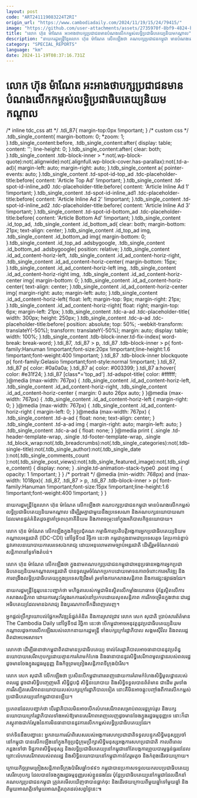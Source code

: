 ```yaml
---
layout: post
code: "ART241119083224T2RI"
origin_url: "https://www.cambodiadaily.com/2024/11/19/15/24/79415/"
image: "https://github.com/user-attachments/assets/2735970f-8bf9-4824-b17e-692750a8af0a"
title: "លោក ហ៊ុន ម៉ាណែត អះអាង​ថា​បក្ស​ប្រជាជន​មាន​បំណង​លើក​កម្ពស់​លទ្ធិប្រជាធិបតេយ្យ​និយម​កណ្ដាល"
description: "នាយករដ្ឋមន្ត្រី​ខ្មែរ​លោក ហ៊ុន ម៉ាណែត លើកឡើង​ថា គណបក្ស​ប្រជាជន​កម្ពុជា មាន​បំណង​លើក​កម្ពស់​លទ្ធិប្រជាធិបតេយ្យ​និយម​កណ្ដាល ដើម្បី​រួម​គ្នា​ជាមួយ​នឹង​ប្រទេស​ណា និង​គណបក្ស​នយោបាយ​ណា​ដែល​មាន​ផ្នត់គំនិត​ដូច​គ្នា​គាំទ្រ​ពហុភាគី​និយម និង​ភាព​ចម្រុះ​នៅ​ក្នុង​អភិបាលកិច្ច​នយោបាយ។"
category: "SPECIAL_REPORTS"
language: "km"
date: 2024-11-19T08:37:16.731Z
---
```


# លោក ហ៊ុន ម៉ាណែត អះអាង​ថា​បក្ស​ប្រជាជន​មាន​បំណង​លើក​កម្ពស់​លទ្ធិប្រជាធិបតេយ្យ​និយម​កណ្ដាល

/\* inline tdc\_css att \*/ .tdi\_87{ margin-top:0px !important; } /\* custom css \*/ .tdb\_single\_content{ margin-bottom: 0; \*zoom: 1; }.tdb\_single\_content:before, .tdb\_single\_content:after{ display: table; content: ''; line-height: 0; }.tdb\_single\_content:after{ clear: both; }.tdb\_single\_content .tdb-block-inner > \*:not(.wp-block-quote):not(.alignwide):not(.alignfull.wp-block-cover.has-parallax):not(.td-a-ad){ margin-left: auto; margin-right: auto; }.tdb\_single\_content a{ pointer-events: auto; }.tdb\_single\_content .td-spot-id-top\_ad .tdc-placeholder-title:before{ content: 'Article Top Ad' !important; }.tdb\_single\_content .td-spot-id-inline\_ad0 .tdc-placeholder-title:before{ content: 'Article Inline Ad 1' !important; }.tdb\_single\_content .td-spot-id-inline\_ad1 .tdc-placeholder-title:before{ content: 'Article Inline Ad 2' !important; }.tdb\_single\_content .td-spot-id-inline\_ad2 .tdc-placeholder-title:before{ content: 'Article Inline Ad 3' !important; }.tdb\_single\_content .td-spot-id-bottom\_ad .tdc-placeholder-title:before{ content: 'Article Bottom Ad' !important; }.tdb\_single\_content .id\_top\_ad, .tdb\_single\_content .id\_bottom\_ad{ clear: both; margin-bottom: 21px; text-align: center; }.tdb\_single\_content .id\_top\_ad img, .tdb\_single\_content .id\_bottom\_ad img{ margin-bottom: 0; }.tdb\_single\_content .id\_top\_ad .adsbygoogle, .tdb\_single\_content .id\_bottom\_ad .adsbygoogle{ position: relative; }.tdb\_single\_content .id\_ad\_content-horiz-left, .tdb\_single\_content .id\_ad\_content-horiz-right, .tdb\_single\_content .id\_ad\_content-horiz-center{ margin-bottom: 15px; }.tdb\_single\_content .id\_ad\_content-horiz-left img, .tdb\_single\_content .id\_ad\_content-horiz-right img, .tdb\_single\_content .id\_ad\_content-horiz-center img{ margin-bottom: 0; }.tdb\_single\_content .id\_ad\_content-horiz-center{ text-align: center; }.tdb\_single\_content .id\_ad\_content-horiz-center img{ margin-right: auto; margin-left: auto; }.tdb\_single\_content .id\_ad\_content-horiz-left{ float: left; margin-top: 9px; margin-right: 21px; }.tdb\_single\_content .id\_ad\_content-horiz-right{ float: right; margin-top: 6px; margin-left: 21px; }.tdb\_single\_content .tdc-a-ad .tdc-placeholder-title{ width: 300px; height: 250px; }.tdb\_single\_content .tdc-a-ad .tdc-placeholder-title:before{ position: absolute; top: 50%; -webkit-transform: translateY(-50%); transform: translateY(-50%); margin: auto; display: table; width: 100%; }.tdb\_single\_content .tdb-block-inner.td-fix-index{ word-break: break-word; }.tdi\_87, .tdi\_87 > p, .tdi\_87 .tdb-block-inner > p{ font-family:Hanuman !important;font-size:20px !important;line-height:1.6 !important;font-weight:400 !important; }.tdi\_87 .tdb-block-inner blockquote p{ font-family:Gelasio !important;font-style:normal !important; }.tdi\_87, .tdi\_87 p{ color: #0a0a0a; }.tdi\_87 a{ color: #003399; }.tdi\_87 a:hover{ color: #e31f24; }.tdi\_87 \[class\*='top\_ad'\] .td-adspot-title{ color: #ffffff; }@media (max-width: 767px) { .tdb\_single\_content .id\_ad\_content-horiz-left, .tdb\_single\_content .id\_ad\_content-horiz-right, .tdb\_single\_content .id\_ad\_content-horiz-center { margin: 0 auto 26px auto; } }@media (max-width: 767px) { .tdb\_single\_content .id\_ad\_content-horiz-left { margin-right: 0; } }@media (max-width: 767px) { .tdb\_single\_content .id\_ad\_content-horiz-right { margin-left: 0; } }@media (max-width: 767px) { .tdb\_single\_content .td-a-ad { float: none; text-align: center; } .tdb\_single\_content .td-a-ad img { margin-right: auto; margin-left: auto; } .tdb\_single\_content .tdc-a-ad { float: none; } }@media print { .single .td-header-template-wrap, .single .td-footer-template-wrap, .single .td\_block\_wrap:not(.tdb\_breadcrumbs):not(.tdb\_single\_categories):not(.tdb-single-title):not(.tdb\_single\_author):not(.tdb\_single\_date ):not(.tdb\_single\_comments\_count ):not(.tdb\_single\_post\_views):not(.tdb\_single\_featured\_image):not(.tdb\_single\_content) { display: none; } .single.td-animation-stack-type0 .post img { opacity: 1 !important; } } /\* portrait \*/ @media (min-width: 768px) and (max-width: 1018px){ .tdi\_87, .tdi\_87 > p, .tdi\_87 .tdb-block-inner > p{ font-family:Hanuman !important;font-size:15px !important;line-height:1.6 !important;font-weight:400 !important; } }

នាយករដ្ឋមន្ត្រី​ខ្មែរ​លោក ហ៊ុន ម៉ាណែត លើកឡើង​ថា គណបក្ស​ប្រជាជន​កម្ពុជា មាន​បំណង​លើក​កម្ពស់​លទ្ធិប្រជាធិបតេយ្យ​និយម​កណ្ដាល ដើម្បី​រួម​គ្នា​ជាមួយ​នឹង​ប្រទេស​ណា និង​គណបក្ស​នយោបាយ​ណា​ដែល​មាន​ផ្នត់គំនិត​ដូច​គ្នា​គាំទ្រ​ពហុភាគី​និយម និង​ភាព​ចម្រុះ​នៅ​ក្នុង​អភិបាលកិច្ច​នយោបាយ។

លោក ហ៊ុន ម៉ាណែត លើកឡើង​ក្នុង​កិច្ចប្រជុំ​គណៈកម្មាធិការ​ប្រតិបត្តិ​អង្គការ​អ្នក​ប្រជាធិបតេយ្យ​និយម​កណ្តាល​អន្តរជាតិ (IDC-CDI) នៅ​ថ្ងៃទី​១៨ វិច្ឆិកា នេះ​ថា កម្ពុជា​ក្នុង​នាម​ជា​ប្រទេស​តូច តែ​ប្រកាន់ខ្ជាប់​នូវ​គោលនយោបាយ​ការបរទេស​ឯករាជ្យ ដោយ​អនុលោម​តាម​ច្បាប់​អន្តរជាតិ ដើម្បី​រួម​ចំណែក​ដល់​សន្តិភាព​នៅ​ទូទាំង​តំបន់។

លោក ហ៊ុន ម៉ាណែត លើកឡើង​ថា ក្នុង​នាម​គណបក្ស​ប្រជាជន​កម្ពុជា​ជា​អនុប្រធាន​អង្គការ​អ្នក​ប្រជាធិបតេយ្យ​និយម​កណ្តាល​អន្តរជាតិ បាន​ចូលរួម​ចំណែក​ប្រកប​ដោយ​មោទនភាព​ចំពោះ​ការ​អភិវឌ្ឍ និង​ការ​ពង្រឹង​លទ្ធិប្រជាធិបតេយ្យ​ក្នុង​ប្រទេស​ឱ្យ​រឹងមាំ រួម​ទាំង​ការ​កសាង​សន្តិភាព និង​ការ​ផ្សះផ្សា​ផង​ដែរ។

នាយករដ្ឋមន្ត្រី​ខ្មែរ​រូប​នេះ​បញ្ជាក់​ថា មហិច្ឆតា​របស់​កម្ពុជា​មិន​ស្ថិត​លើ​កម្លាំង​យោធា​ទេ ប៉ុន្តែ​ស្ថិត​លើ​ការ​កសាង​សន្តិភាព ដោយ​ការ​ស្វះ​ស្វែងរក​ការ​រស់នៅ​ប្រកប​ដោយ​សុខ​សន្តិភាព ការ​រីកចម្រើន​ក្នុង​ឋានៈ​ជា​រដ្ឋ​អធិបតេយ្យ​ដែល​មាន​ឯករាជ្យ និង​បូរណភាព​ទឹកដី​ពេញលេញ។

អ្នក​ផ្តល់​ប្រឹក្សា​យោបល់​ផ្នែក​អភិវឌ្ឍន៍​ផ្នត់គំនិត និង​ការ​ស្រាវជ្រាវ លោក សេក សុជាតិ ប្រាប់​សារព័ត៌មាន The Cambodia Daily នៅ​ថ្ងៃទី​១៨ វិច្ឆិកា នេះ​ថា បើ​កម្ពុជា​អាច​អនុវត្ត​នូវ​ប្រជាធិបតេយ្យ​និយម​កណ្តាល​ដូច​ការ​លើកឡើង​របស់​លោក​នាយករដ្ឋមន្ត្រី ទាំង​បក្ស​ក្រៅ​រដ្ឋាភិបាល សង្គម​ស៊ីវិល និង​ពលរដ្ឋ ពិត​ជា​អបអរ​សាទរ។

លោក​ថា ដើម្បី​ធានា​ថា​កម្ពុជា​ពិត​ជា​មាន​ប្រជាធិបតេយ្យ ទាល់តែ​រដ្ឋាភិបាល​អាច​ធានា​បាន​នូវ​ប្រព័ន្ធ​នយោបាយ​សេរី​ពហុបក្ស​ដោយ​គ្មាន​ការ​គំរាមកំហែង និង​ធានា​បាន​នូវ​សិទ្ធិ​សេរីភាព​មូលដ្ឋាន​របស់​ពលរដ្ឋ​ដូច​មាន​ចែង​ក្នុង​រដ្ឋធម្មនុញ្ញ និង​កិច្ចព្រមព្រៀង​សន្តិភាព​ទីក្រុង​ប៉ារីស។

លោក សេក សុជាតិ លើកឡើង​ថា ប្រសិនបើ​កម្ពុជា​ពោរពេញ​ដោយ​ការ​គំរាមកំហែង​សិទ្ធិ​មូលដ្ឋាន​របស់​ពលរដ្ឋ ដូចជា​សិទ្ធិ​បញ្ចេញមតិ សិទ្ធិ​ជួបជុំ សិទ្ធិ​នយោបាយ និង​សិទ្ធិ​ទទួល​បាន​ព័ត៌មាន ជាដើម រួម​ទាំង​ការ​រឹតត្បិត​សេរីភាព​នយោបាយ​របស់​បក្ស​ក្រៅ​រដ្ឋាភិបាល​ទៀត នោះ​គឺ​មិន​អាច​ឆ្លុះបញ្ចាំង​ពី​ការ​លើក​កម្ពស់​ប្រជាធិបតេយ្យ​នៅ​កម្ពុជា​បាន​ឡើយ។

ប្រភព​ដដែល​បញ្ជាក់​ថា បើ​រដ្ឋាភិបាល​មិន​អាច​បើក​លំហ​សេរីភាព​សម្រាប់​ពលរដ្ឋ​គ្រប់​រូប និង​បក្ស​នយោបាយ​ក្រៅ​រដ្ឋាភិបាល​ទាំងអស់​ឱ្យ​មាន​សេរីភាព​ពេញលេញ​ដូច​មាន​ចែង​ក្នុង​រដ្ឋធម្មនុញ្ញ​ទេ នោះ​ក៏​ជា​ភស្តុតាង​ជាក់ស្តែង​នៃ​ការ​មិន​ធានា​បាន​នូវ​ការ​លើក​កម្ពស់​លទ្ធិប្រជាធិបតេយ្យ​ដែរ។

ទាក់ទិន​នឹង​បញ្ហា​នេះ អ្នក​រាយការណ៍​ពិសេស​របស់​អង្គការ​សហប្រជាជាតិ​ទទួល​បន្ទុក​សិទ្ធិមនុស្ស​ប្រចាំ​នៅ​កម្ពុជា បាន​លើកឡើង​នៅ​ក្នុង​កិច្ចប្រជុំ​ក្រុមប្រឹក្សា​សិទ្ធិមនុស្ស​អង្គការ​សហប្រជាជាតិ កាលពី​ពេល​កន្លង​ទៅ​ថា ទិដ្ឋភាព​សិទ្ធិមនុស្ស និង​លទ្ធិប្រជាធិបតេយ្យ​នៅ​កម្ពុជា​នៅតែ​បង្ក​ការ​ព្រួយបារម្ភ​ធ្ងន់ធ្ងរ​ដដែល ព្រោះ​លំហ​សេរីភាព​របស់​ពលរដ្ឋ និង​សិទ្ធិ​នយោបាយ​នៅ​កម្ពុជា​កាន់តែ​រួម​តូច និង​កំពុង​ដើរ​ថយ​ក្រោយ។

ក្រោយ​កិច្ចព្រមព្រៀង​សន្តិភាព​ទីក្រុង​ប៉ារីស​ឆ្នាំ​១៩៩១ កម្ពុជា​បាន​ប្រកាស​ទទួលយក​របប​ប្រជាធិបតេយ្យ​សេរី​ពហុបក្ស ដែល​បាន​ចែង​ក្នុង​រដ្ឋធម្មនុញ្ញ​របស់​ខ្លួន​ផង​ដែរ ប៉ុន្តែ​ប្រជាធិបតេយ្យ​នៅ​កម្ពុជា​ដែល​ដឹកនាំ​គណបក្ស​ប្រជាជន​កម្ពុជា ត្រូវ​គេ​មើល​ឃើញ​ថា​បាន​ធ្លាក់​ចុះ និង​ដើរ​ថយ​ក្រោយ​ពី​មួយ​ឆ្នាំ​ទៅ​មួយ​ឆ្នាំ និង​ពី​មួយ​អាណត្តិ​ទៅ​មួយ​អាណត្តិ​រហូត​ដល់​សព្វថ្ងៃ​នេះ៕